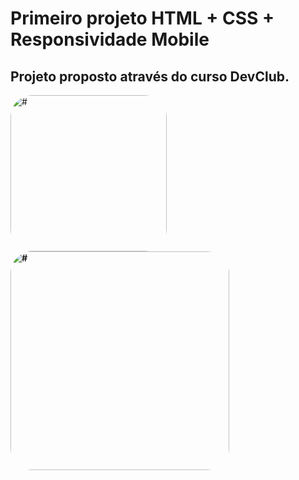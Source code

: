# Primeiro projeto HTML + CSS + Responsividade Mobile
## Projeto proposto através do curso DevClub.
<img align="center" alt="#" height="250" style="border-radius:35px;" src="https://media.discordapp.net/attachments/971165654352793643/977976804893659216/projetowecare.png?width=953&height=554">

<b>
<img align="center" alt="#" height="350" style="border-radius:35px;" src="https://media.discordapp.net/attachments/971165654352793643/977976805329870939/responsiveWECARE.png?width=539&height=555">

  
